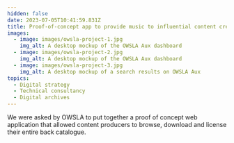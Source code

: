 ```yaml
---
hidden: false
date: 2023-07-05T10:41:59.831Z
title: Proof-of-concept app to provide music to influential content creators
images:
  - image: images/owsla-project-1.jpg
    img_alt: A desktop mockup of the OWSLA Aux dashboard
  - image: images/owsla-project-2.jpg
    img_alt: A desktop mockup of the OWSLA Aux dashboard
  - image: images/owsla-project-3.jpg
    img_alt: A desktop mockup of a search results on OWSLA Aux
topics:
  - Digital strategy
  - Technical consultancy
  - Digital archives
---
```

We were asked by OWSLA to put together a proof of concept web application that allowed content producers to browse, download and license their entire back catalogue.

